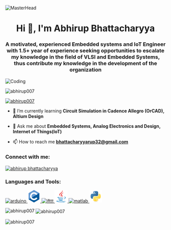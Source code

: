 ![MasterHead](https://i0.wp.com/semiengineering.com/wp-content/uploads/embedded_software_hires.jpeg?fit=640%2C424&ssl=1)
<h1 align="center">Hi 👋, I'm Abhirup Bhattacharyya</h1>
<h3 align="center">A motivated, experienced Embedded systems and IoT Engineer with 1.5+ year of experience seeking opportunities to escalate my knowledge in the field of VLSI and Embedded Systems, thus contribute my knowledge in the development of the organization</h3>
<img align="center" alt="Coding" width="auto" src="https://www.einfochips.com/blog/wp-content/uploads/2018/10/iot_1.gif">
<p align="left"> <img src="https://komarev.com/ghpvc/?username=abhirup007&label=Profile%20views&color=0e75b6&style=flat" alt="abhirup007" /> </p>

<p align="left"> <a href="https://github.com/ryo-ma/github-profile-trophy"><img src="https://github-profile-trophy.vercel.app/?username=abhirup007" alt="abhirup007" /></a> </p>

- 🌱 I’m currently learning **Circuit Simulation in Cadence Allegro (OrCAD), Altium Design**

- 💬 Ask me about **Embedded Systems, Analog Electronics and Design, Internet of Things(IoT)**

- 📫 How to reach me **bhattacharyyarup32@gmail.com**

<h3 align="left">Connect with me:</h3>
<p align="left">
<a href="https://linkedin.com/in/abhirup bhattacharyya" target="blank"><img align="center" src="https://raw.githubusercontent.com/rahuldkjain/github-profile-readme-generator/master/src/images/icons/Social/linked-in-alt.svg" alt="abhirup bhattacharyya" height="30" width="40" /></a>
</p>

<h3 align="left">Languages and Tools:</h3>
<p align="left"> <a href="https://www.arduino.cc/" target="_blank" rel="noreferrer"> <img src="https://cdn.worldvectorlogo.com/logos/arduino-1.svg" alt="arduino" width="40" height="40"/> </a> <a href="https://www.cprogramming.com/" target="_blank" rel="noreferrer"> <img src="https://raw.githubusercontent.com/devicons/devicon/master/icons/c/c-original.svg" alt="c" width="40" height="40"/> </a> <a href="https://ifttt.com/" target="_blank" rel="noreferrer"> <img src="https://www.vectorlogo.zone/logos/ifttt/ifttt-ar21.svg" alt="ifttt" width="40" height="40"/> </a> <a href="https://www.java.com" target="_blank" rel="noreferrer"> <img src="https://raw.githubusercontent.com/devicons/devicon/master/icons/java/java-original.svg" alt="java" width="40" height="40"/> </a> <a href="https://www.mathworks.com/" target="_blank" rel="noreferrer"> <img src="https://upload.wikimedia.org/wikipedia/commons/2/21/Matlab_Logo.png" alt="matlab" width="40" height="40"/> </a> <a href="https://www.python.org" target="_blank" rel="noreferrer"> <img src="https://raw.githubusercontent.com/devicons/devicon/master/icons/python/python-original.svg" alt="python" width="40" height="40"/> </a> </p>

<p><img align="left" src="https://github-readme-stats.vercel.app/api/top-langs?username=abhirup007&show_icons=true&locale=en&layout=compact" alt="abhirup007" /></p>

<p>&nbsp;<img align="center" src="https://github-readme-stats.vercel.app/api?username=abhirup007&show_icons=true&locale=en" alt="abhirup007" /></p>

<p><img align="center" src="https://github-readme-streak-stats.herokuapp.com/?user=abhirup007&" alt="abhirup007" /></p>
